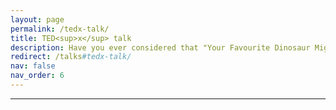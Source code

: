 ```yaml
---
layout: page
permalink: /tedx-talk/
title: TED<sup>x</sup> talk
description: Have you ever considered that "Your Favourite Dinosaur Might Be Stolen"?
redirect: /talks#tedx-talk/
nav: false
nav_order: 6
---
```


---
